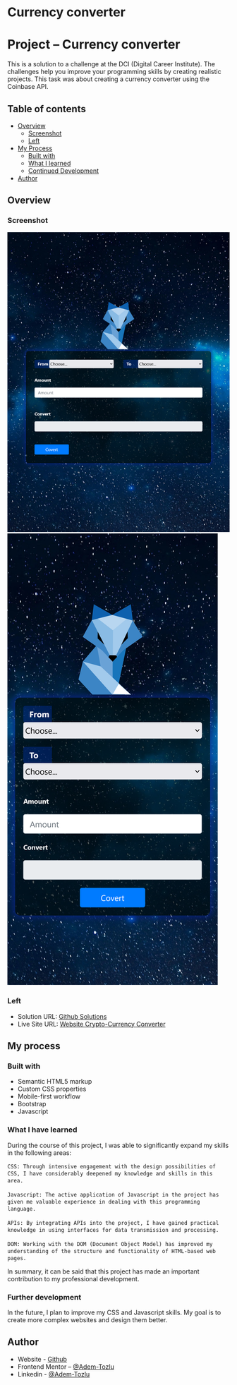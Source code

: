 # Currency converter

# Project – Currency converter

This is a solution to a challenge at the DCI (Digital Career Institute). The challenges help you improve your programming skills by creating realistic projects. This task was about creating a currency converter using the Coinbase API.


## Table of contents

- [Overview](#Overview)
  - [Screenshot](#screenshot)
  - [Left](#left)
- [My Process](#my-process)
  - [Built with](#built-with)
  - [What I learned](#what-i-learned)
  - [Continued Development](#continued-development)
- [Author](#Author)



## Overview

### Screenshot

![Screenshot](images/desktop-ansicht.png)
![Screenshot](images/mobile-ansicht.png)

### Left

- Solution URL: [Github Solutions](https://github.com/Adem-Tozlu/Project-Crypto-Currencyconverter)
- Live Site URL: [Website Crypto-Currency Converter](https://project-crypto-currencyconverter.vercel.app/)

## My process

### Built with

- Semantic HTML5 markup
- Custom CSS properties
- Mobile-first workflow
- Bootstrap
- Javascript


### What I have learned


During the course of this project, I was able to significantly expand my skills in the following areas:

    CSS: Through intensive engagement with the design possibilities of CSS, I have considerably deepened my knowledge and skills in this area.

    Javascript: The active application of Javascript in the project has given me valuable experience in dealing with this programming language.

    APIs: By integrating APIs into the project, I have gained practical knowledge in using interfaces for data transmission and processing.

    DOM: Working with the DOM (Document Object Model) has improved my understanding of the structure and functionality of HTML-based web pages.

In summary, it can be said that this project has made an important contribution to my professional development.


### Further development

In the future, I plan to improve my CSS and Javascript skills. My goal is to create more complex websites and design them better.




## Author

- Website - [Github](https://github.com/Adem-Tozlu)
- Frontend Mentor – [@Adem-Tozlu](https://www.frontendmentor.io/profile/Adem-Tozlu)
- Linkedin - [@Adem-Tozlu](https://www.linkedin.com/in/adem-tozlu-8906b52a5)